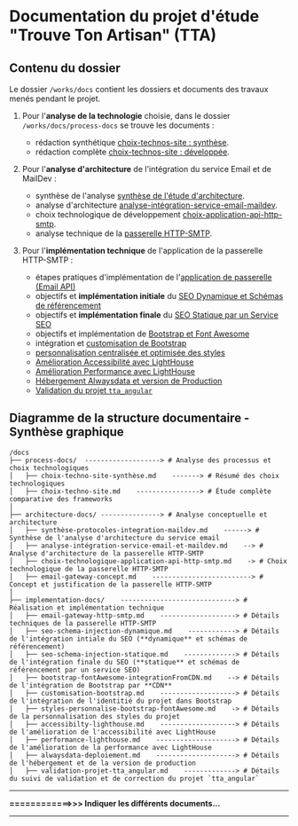 # Documentation du projet d'étude "Trouve Ton Artisan" (TTA)

## Contenu du dossier

Le dossier `/works/docs` contient les dossiers et documents des travaux menés pendant le projet.

1. Pour l'**analyse de la technologie** choisie, dans le dossier `/works/docs/process-docs` se trouve les documents :

   - rédaction synthétique [choix-technos-site : synthèse](./process-docs/Choix-technos-site-synthèse.md).
   - rédaction complète [choix-technos-site : développée](./process-docs/choix-technos-site.md).

2. Pour l'**analyse d'architecture** de l'intégration du service Email et de MailDev :

   - synthèse de l'analyse [synthèse de l'étude d'architecture](./architecture-docs/synthèse-protocoles-integration-maildev.md).
   - analyse d'architecture [analyse-intégration-service-email-maildev](./architecture-docs/analyse-intégration-service-email-et-mailddev.md).
   - choix technologique de développement [choix-application-api-http-smtp](./architecture-docs/choix-technologie-application-api-http-smtp.md).
   - analyse technique de la [passerelle HTTP-SMTP](./architecture-docs/email-gateway-concept.md).

3. Pour l'**implémentation technique** de l'application de la passerelle HTTP-SMTP :

   - étapes pratiques d'implémentation de l'[application de passerelle (Email API)](./implementation-docs/email-gateway-http-smtp.md)
   - objectifs et **implémentation initiale** du [SEO Dynamique et Schémas de référencement](./implementation-docs/seo-schema-injection-dynamique.md)
   - objectifs et **implémentation finale** du [SEO Statique par un Service SEO](./implementation-docs/seo-schema-injection-statique.md)
   - objectifs et implémentation de [Bootstrap et Font Awesome](./implementation-docs/boostrap-fontAwesome-integrationFromCDN.md)
   - intégration et [customisation de Bootstrap](./implementation-docs/customisation-bootstrap.md)
   - [personnalisation centralisée et optimisée des styles](./implementation-docs/styles-personnalise-bootstrap-fontAwesome.md)
   - [Amélioration Accessibilité avec LightHouse](./implementation-docs/accessibility-lighthouse.md)
   - [Amélioration Performance avec LightHouse](./implementation-docs/performance-lighthouse.md)
   - [Hébergement Alwaysdata et version de Production](./implementation-docs/alwaysdata-deploiement.md)
   - [Validation du projet `tta_angular`](./implementation-docs/validation-projet-tta_angular.md)

## Diagramme de la structure documentaire - Synthèse graphique

``` plaintext
/docs
├── process-docs/  -------------------> # Analyse des processus et choix technologiques
│   ├── choix-techno-site-synthèse.md    -------> # Résumé des choix technologiques
│   ├── choix-techno-site.md    ----------------> # Étude complète comparative des frameworks
│
├── architecture-docs/ ---------------> # Analyse conceptuelle et architecture
│   ├── synthèse-protocoles-integration-maildev.md    ------> # Synthèse de l'analyse d'architecture du service email
│   ├── analyse-intégration-service-email-et-maildev.md    --> # Analyse d'architecture de la passerelle HTTP-SMTP
│   ├── choix-technologique-application-api-http-smtp.md    -> # Choix technologique de la passerelle HTTP-SMTP
│   ├── email-gateway-concept.md    -------------------------> # Concept et justification de la passerelle HTTP-SMTP
│
├── implementation-docs/    -----------------------------> # Réalisation et implémentation technique
│   ├── email-gateway-http-smtp.md    -------------------> # Détails techniques de la passerelle HTTP-SMTP
│   ├── seo-schema-injection-dynamique.md    ------------> # Détails de l'intégration intiale du SEO (**dynamique** et schémas de référencement)
│   ├── seo-schema-injection-statique.md    -------------> # Détails de l'intégration finale du SEO (**statique** et schémas de référencement par un service SEO)
│   ├── bootstrap-fontAwesome-integrationFromCDN.md    --> # Détails de l'intégration de Bootstrap par **CDN**
│   ├── customisation-bootstrap.md    -------------------> # Détails de l'intégration de l'identitié du projet dans Bootstrap
│   ├── styles-personnalise-bootstrap-fontAwesome.md    -> # Détails de la personnalisation des styles du projet
│   ├── accessibilty-lighthouse.md    -------------------> # Détails de l'amélioration de l'accessibilité avec LightHouse
│   ├── performance-lighthouse.md    --------------------> # Détails de l'amélioration de la performance avec LightHouse
│   ├── alwaysdata-deploiement.md    --------------------> # Détails de l'hébergement et de la version de production
│   ├── validation-projet-tta_angular.md    -------------> # Détails du suivi de validation et de correction du projet `tta_angular`
```

---

**============>>>   Indiquer les différents documents...**

---
